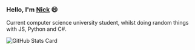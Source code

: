 ### Hello, I'm [Nick](https://nick.tay.blue) 😄

Current computer science university student, whilst doing random things with JS, Python and C#.

![GitHub Stats Card](https://github-readme-stats.vercel.app/api?username=nicholastay&show_icons=true)